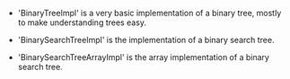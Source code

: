 - 'BinaryTreeImpl' is a very basic implementation of a binary tree, mostly
	to make understanding trees easy.

- 'BinarySearchTreeImpl' is the implementation of a binary search tree.

- 'BinarySearchTreeArrayImpl' is the array implementation of a binary search tree.
